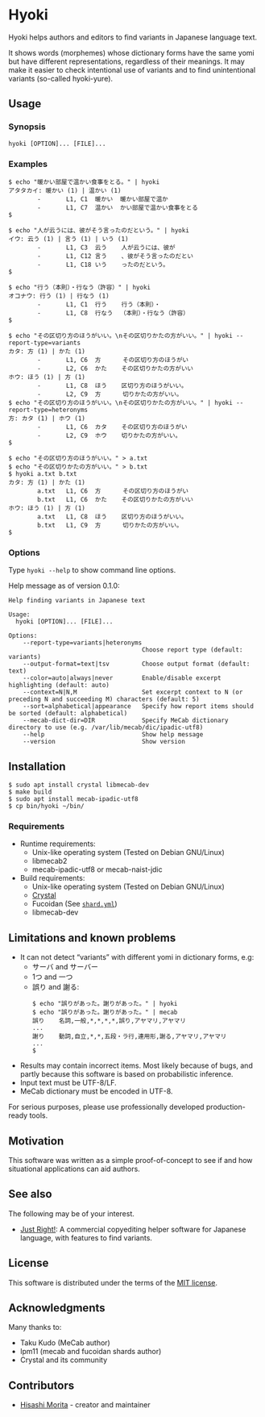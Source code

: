 # Hyoki

Hyoki helps authors and editors to find variants in Japanese language text.

It shows words (morphemes) whose dictionary forms have the same yomi but have different representations, regardless of their meanings. It may make it easier to check intentional use of variants and to find unintentional variants (so-called hyoki-yure).

## Usage

### Synopsis

```
hyoki [OPTION]... [FILE]...
```

### Examples

```
$ echo "暖かい部屋で温かい食事をとる。" | hyoki
アタタカイ: 暖かい (1) | 温かい (1)
        -       L1, C1  暖かい  暖かい部屋で温か
        -       L1, C7  温かい  かい部屋で温かい食事をとる
$
```

```
$ echo "人が云うには、彼がそう言ったのだという。" | hyoki
イウ: 云う (1) | 言う (1) | いう (1)
        -       L1, C3  云う    人が云うには、彼が
        -       L1, C12 言う    、彼がそう言ったのだとい
        -       L1, C18 いう    ったのだという。
$
```

```
$ echo "行う（本則）・行なう（許容）" | hyoki
オコナウ: 行う (1) | 行なう (1)
        -       L1, C1  行う    行う（本則）・
        -       L1, C8  行なう  （本則）・行なう（許容）
$
```

```
$ echo "その区切り方のほうがいい。\nその区切りかたの方がいい。" | hyoki --report-type=variants
カタ: 方 (1) | かた (1)
        -       L1, C6  方      その区切り方のほうがい
        -       L2, C6  かた    その区切りかたの方がいい
ホウ: ほう (1) | 方 (1)
        -       L1, C8  ほう    区切り方のほうがいい。
        -       L2, C9  方      切りかたの方がいい。
$ echo "その区切り方のほうがいい。\nその区切りかたの方がいい。" | hyoki --report-type=heteronyms
方: カタ (1) | ホウ (1)
        -       L1, C6  カタ    その区切り方のほうがい
        -       L2, C9  ホウ    切りかたの方がいい。
$
```

```
$ echo "その区切り方のほうがいい。" > a.txt
$ echo "その区切りかたの方がいい。" > b.txt
$ hyoki a.txt b.txt
カタ: 方 (1) | かた (1)
        a.txt   L1, C6  方      その区切り方のほうがい
        b.txt   L1, C6  かた    その区切りかたの方がいい
ホウ: ほう (1) | 方 (1)
        a.txt   L1, C8  ほう    区切り方のほうがいい。
        b.txt   L1, C9  方      切りかたの方がいい。
$
```

### Options

Type `hyoki --help` to show command line options.

Help message as of version 0.1.0:

```
Help finding variants in Japanese text

Usage:
  hyoki [OPTION]... [FILE]...

Options:
    --report-type=variants|heteronyms
                                     Choose report type (default: variants)
    --output-format=text|tsv         Choose output format (default: text)
    --color=auto|always|never        Enable/disable excerpt highlighting (default: auto)
    --context=N|N,M                  Set excerpt context to N (or preceding N and succeeding M) characters (default: 5)
    --sort=alphabetical|appearance   Specify how report items should be sorted (default: alphabetical)
    --mecab-dict-dir=DIR             Specify MeCab dictionary directory to use (e.g. /var/lib/mecab/dic/ipadic-utf8)
    --help                           Show help message
    --version                        Show version
```

## Installation

```
$ sudo apt install crystal libmecab-dev
$ make build
$ sudo apt install mecab-ipadic-utf8
$ cp bin/hyoki ~/bin/
```

### Requirements

  * Runtime requirements:
    - Unix-like operating system (Tested on Debian GNU/Linux)
    - libmecab2
    - mecab-ipadic-utf8 or mecab-naist-jdic
  * Build requirements:
    - Unix-like operating system (Tested on Debian GNU/Linux)
    - [Crystal](https://crystal-lang.org)
    - Fucoidan (See [`shard.yml`](shard.yml))
    - libmecab-dev

## Limitations and known problems

  * It can not detect “variants” with different yomi in dictionary forms, e.g:
    - サーバ and サーバー
    - 1つ and 一つ
    - 誤り and 謝る:
      ```
      $ echo "誤りがあった。謝りがあった。" | hyoki
      $ echo "誤りがあった。謝りがあった。" | mecab
      誤り    名詞,一般,*,*,*,*,誤り,アヤマリ,アヤマリ
      ...
      謝り    動詞,自立,*,*,五段・ラ行,連用形,謝る,アヤマリ,アヤマリ
      ...
      $
      ```
  * Results may contain incorrect items. Most likely because of bugs, and partly because this software is based on probabilistic inference.
  * Input text must be UTF-8/LF.
  * MeCab dictionary must be encoded in UTF-8.

For serious purposes, please use professionally developed production-ready tools.

## Motivation

This software was written as a simple proof-of-concept to see if and how situational applications can aid authors.

## See also

The following may be of your interest.

  * [Just Right!](https://www.justsystems.com/jp/products/justright/): A commercial copyediting helper software for Japanese language, with features to find variants.

## License

This software is distributed under the terms of the [MIT license](LICENSE).

## Acknowledgments

Many thanks to:

  * Taku Kudo (MeCab author)
  * lpm11 (mecab and fucoidan shards author)
  * Crystal and its community

## Contributors

  * [Hisashi Morita](https://github.com/hisashim) - creator and maintainer
